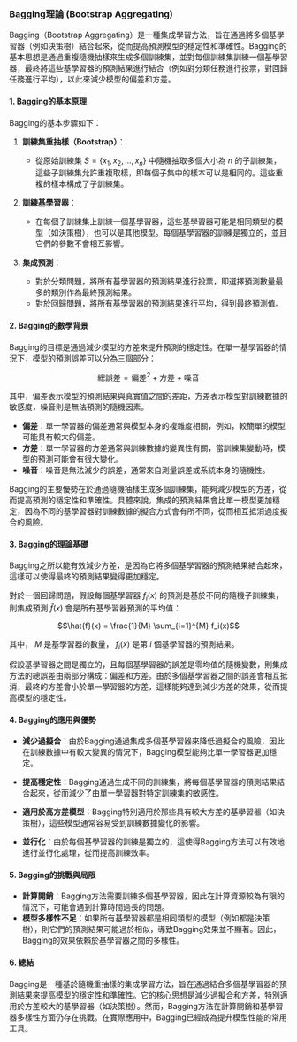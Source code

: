 ### Bagging理論 (Bootstrap Aggregating)

Bagging（Bootstrap Aggregating）是一種集成學習方法，旨在通過將多個基學習器（例如決策樹）結合起來，從而提高預測模型的穩定性和準確性。Bagging的基本思想是通過重複隨機抽樣來生成多個訓練集，並對每個訓練集訓練一個基學習器，最終將這些基學習器的預測結果進行結合（例如對分類任務進行投票，對回歸任務進行平均），以此來減少模型的偏差和方差。

#### 1. **Bagging的基本原理**

Bagging的基本步驟如下：

1. **訓練集重抽樣（Bootstrap）**：
   - 從原始訓練集  $`S = \{x_1, x_2, ..., x_n\}`$  中隨機抽取多個大小為  $`n`$  的子訓練集，這些子訓練集允許重複取樣，即每個子集中的樣本可以是相同的。這些重複的樣本構成了子訓練集。

2. **訓練基學習器**：
   - 在每個子訓練集上訓練一個基學習器，這些基學習器可能是相同類型的模型（如決策樹），也可以是其他模型。每個基學習器的訓練是獨立的，並且它們的參數不會相互影響。

3. **集成預測**：
   - 對於分類問題，將所有基學習器的預測結果進行投票，即選擇預測數量最多的類別作為最終預測結果。
   - 對於回歸問題，將所有基學習器的預測結果進行平均，得到最終預測值。

#### 2. **Bagging的數學背景**

Bagging的目標是通過減少模型的方差來提升預測的穩定性。在單一基學習器的情況下，模型的預測誤差可以分為三個部分：

$$\text{總誤差} = \text{偏差}^2 + \text{方差} + \text{噪音}$$


其中，偏差表示模型的預測結果與真實值之間的差距，方差表示模型對訓練數據的敏感度，噪音則是無法預測的隨機因素。

- **偏差**：單一學習器的偏差通常與模型本身的複雜度相關，例如，較簡單的模型可能具有較大的偏差。
- **方差**：單一學習器的方差通常與訓練數據的變異性有關，當訓練集變動時，模型的預測可能會有很大變化。
- **噪音**：噪音是無法減少的誤差，通常來自測量誤差或系統本身的隨機性。

Bagging的主要優勢在於通過隨機抽樣生成多個訓練集，能夠減少模型的方差，從而提高預測的穩定性和準確性。具體來說，集成的預測結果會比單一模型更加穩定，因為不同的基學習器對訓練數據的擬合方式會有所不同，從而相互抵消過度擬合的風險。

#### 3. **Bagging的理論基礎**

Bagging之所以能有效減少方差，是因為它將多個基學習器的預測結果結合起來，這樣可以使得最終的預測結果變得更加穩定。

對於一個回歸問題，假設每個基學習器  $`f_i(x)`$  的預測是基於不同的隨機子訓練集，則集成預測  $`\hat{f}(x)`$  會是所有基學習器預測的平均值：

$$\hat{f}(x) = \frac{1}{M} \sum_{i=1}^{M} f_i(x)$$


其中， $`M`$  是基學習器的數量， $`f_i(x)`$  是第  $`i`$  個基學習器的預測結果。

假設基學習器之間是獨立的，且每個基學習器的誤差是零均值的隨機變數，則集成方法的總誤差由兩部分構成：偏差和方差。由於多個基學習器之間的誤差會相互抵消，最終的方差會小於單一學習器的方差，這樣能夠達到減少方差的效果，從而提高模型的穩定性。

#### 4. **Bagging的應用與優勢**

- **減少過擬合**：由於Bagging通過集成多個基學習器來降低過擬合的風險，因此在訓練數據中有較大變異的情況下，Bagging模型能夠比單一學習器更加穩定。
  
- **提高穩定性**：Bagging通過生成不同的訓練集，將每個基學習器的預測結果結合起來，從而減少了由單一學習器對特定訓練集的敏感性。

- **適用於高方差模型**：Bagging特別適用於那些具有較大方差的基學習器（如決策樹），這些模型通常容易受到訓練數據變化的影響。

- **並行化**：由於每個基學習器的訓練是獨立的，這使得Bagging方法可以有效地進行並行化處理，從而提高訓練效率。

#### 5. **Bagging的挑戰與局限**

- **計算開銷**：Bagging方法需要訓練多個基學習器，因此在計算資源較為有限的情況下，可能會遇到計算時間過長的問題。
- **模型多樣性不足**：如果所有基學習器都是相同類型的模型（例如都是決策樹），則它們的預測結果可能過於相似，導致Bagging效果並不顯著。因此，Bagging的效果依賴於基學習器之間的多樣性。

#### 6. **總結**

Bagging是一種基於隨機重抽樣的集成學習方法，旨在通過結合多個基學習器的預測結果來提高模型的穩定性和準確性。它的核心思想是減少過擬合和方差，特別適用於方差較大的基學習器（如決策樹）。然而，Bagging方法在計算開銷和基學習器多樣性方面仍存在挑戰。在實際應用中，Bagging已經成為提升模型性能的常用工具。
